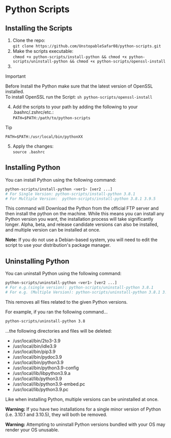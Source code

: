 # Python Scripts

## Installing the Scripts

1. Clone the repo:<br> `git clone https://github.com/UnstopableSafar08/python-scripts.git`
2. Make the scripts executable: <br> `chmod +x python-scripts/install-python && chmod +x python-scripts/uninstall-python && chmod +x python-scripts/openssl-install`
3.
> [!IMPORTANT]  
> Before Install the Python make sure that the latest version of OpenSSL installed.
> <br>To install OpenSSL run the Script: ```sh python-scripts/openssl-install```
4. Add the scripts to your path by adding the following to your .bashrc/.zshrc/etc.:<br> `PATH=$PATH:/path/to/python-scripts`
> [!TIP]
> `PATH=$PATH:/usr/local/bin/pythonXX`
5. Apply the changes:<br>`source .bashrc`

## Installing Python

You can install Python using the following command:

```sh
python-scripts/install-python <ver1> [ver2 ...]
# For Single Version: python-scripts/install-python 3.8.1
# For Multiple Version:  python-scripts/install-python 3.8.1 3.9.5 
```

This command will Download the Python from the official FTP server and then install the python on the machine.
While this means you can install any Python version you want, the installation process will take significantly longer.
Alpha, beta, and release candidate versions can also be installed, and multiple version can be installed at once.


**Note:** If you do not use a Debian-based system, you will need to edit the script to use your distribution's package manager.

## Uninstalling Python

You can uninstall Python using the following command:

```sh
python-scripts/uninstall-python <ver1> [ver2 ...]
# For e.g.(single version): python-scripts/uninstall-python 3.8.1
# For e.g. (Multiple Version): python-scripts/uninstall-python 3.8.1 3.9.5 3.10.2
```

This removes all files related to the given Python versions.

For example, if you ran the following command...

```sh
python-scripts/uninstall-python 3.8
```

...the following directories and files will be deleted:

* /usr/local/bin/2to3-3.9
* /usr/local/bin/idle3.9
* /usr/local/bin/pip3.9
* /usr/local/bin/pydoc3.9
* /usr/local/bin/python3.9
* /usr/local/bin/python3.9-config
* /usr/local/lib/libpython3.9.a
* /usr/local/lib/python3.9
* /usr/local/lib/python3.9-embed.pc
* /usr/local/lib/python3.9.pc

Like when installing Python, multiple versions can be uninstalled at once.

**Warning:** If you have two installations for a single minor version of Python (i.e. 3.10.1 and 3.10.5), they will both be removed.

**Warning:** Attempting to uninstall Python versions bundled with your OS may render your OS unusable.

